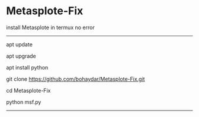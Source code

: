 # Metasplote-Fix
install Metasplote in termux no error
________________________________
apt update

apt upgrade 

apt install python 

git clone https://github.com/bohaydar/Metasplote-Fix.git

cd Metasplote-Fix

python msf.py
_________________________________
